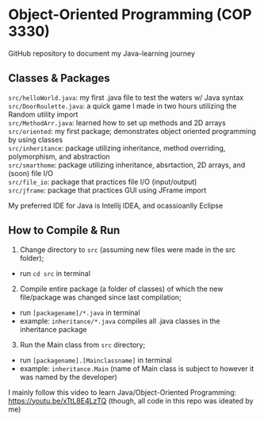 # Object-Oriented Programming (COP 3330)

GitHub repository to document my Java-learning journey

## Classes & Packages
```src/helloWorld.java```: my first .java file to test the waters w/ Java syntax<br>
```src/DoorRoulette.java```: a quick game I made in two hours utilizing the Random utility import<br>
```src/MethodArr.java```: learned how to set up methods and 2D arrays<br>
```src/oriented```: my first package; demonstrates object oriented programming by using classes<br>
```src/inheritance```: package utilizing inheritance, method overriding, polymorphism, and abstraction<br>
```src/smarthome```: package utilizing inheritance, absrtaction, 2D arrays, and (soon) file I/O<br>
```src/file_io```: package that practices file I/O (input/output)<br>
```src/jframe```: package that practices GUI using JFrame import<br>

My preferred IDE for Java is Intellij IDEA, and ocassioanlly Eclipse

## How to Compile & Run
1. Change directory to ```src``` (assuming new files were made in the src folder);
- run ```cd src``` in terminal
2. Compile entire package (a folder of classes) of which the new file/package was changed since last compilation;
- run ```[packagename]/*.java``` in terminal
- example: ```inheritance/*.java``` compiles all .java classes in the inheritance package
3. Run the Main class from ```src``` directory;
- run ```[packagename].[Mainclassname]``` in terminal
- example: ```inheritance.Main``` (name of Main class is subject to however it was named by the developer)

I mainly follow this video to learn Java/Object-Oriented Programming:<br>
https://youtu.be/xTtL8E4LzTQ (though, all code in this repo was ideated by me)